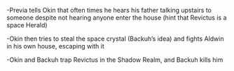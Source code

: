 \-Previa tells Okin that often times he hears his father talking upstairs to someone despite not hearing anyone enter the house (hint that Revictus is a space Herald)

\-Okin then tries to steal the space crystal (Backuh’s idea) and fights Aldwin in his own house, escaping with it

\-Okin and Backuh trap Revictus in the Shadow Realm, and Backuh kills him
